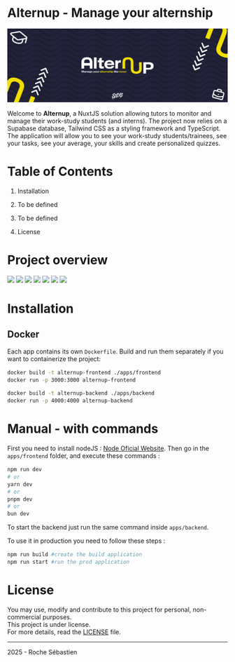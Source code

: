 # Alternup - Manage your alternship

![Image Description](docs/readme_cover.jpg)  

Welcome to **Alternup**, a NuxtJS solution allowing tutors to monitor and manage their work-study students (and interns). The project now relies on a Supabase database, Tailwind CSS as a styling framework and TypeScript. The application will allow you to see your work-study students/trainees, see your tasks, see your average, your skills and create personalized quizzes.



# Table of Contents

1. Installation

2. To be defined

3. To be defined

4. License

# Project overview
[![](https://img.shields.io/badge/Nuxt-00DC82?style=for-the-badge&logo=nuxtdotjs&logoColor=white)](https://nuxt.com)
[![](https://img.shields.io/badge/TypeScript-007ACC?style=for-the-badge&logo=typescript&logoColor=white)](https://www.typescriptlang.org/)
[![](https://img.shields.io/badge/Tailwind_CSS-38B2AC?style=for-the-badge&logo=tailwind-css&logoColor=white)](https://tailwindcss.com/)
[![](https://img.shields.io/badge/Node.js-43853D?style=for-the-badge&logo=node.js&logoColor=white)](https://nodejs.org/en)
[![](https://img.shields.io/badge/Supabase-3ECF8E?style=for-the-badge&logo=supabase&logoColor=white)](https://supabase.com/)
[![](https://img.shields.io/badge/npm-CB3837?style=for-the-badge&logo=npm&logoColor=white)](https://www.npmjs.com/)
[![](https://img.shields.io/badge/figma-%23F24E1E.svg?style=for-the-badge&logo=figma&logoColor=white)](https://www.figma.com)

# Installation 

## Docker

Each app contains its own `Dockerfile`. Build and run them separately if you want
to containerize the project:

```bash
docker build -t alternup-frontend ./apps/frontend
docker run -p 3000:3000 alternup-frontend
```

```bash
docker build -t alternup-backend ./apps/backend
docker run -p 4000:4000 alternup-backend
```

# Manual - with commands

First you need to install nodeJS : [Node Oficial Website](https://nodejs.org/en).
Then go in the `apps/frontend` folder, and execute these commands :
```bash
npm run dev
# or
yarn dev
# or
pnpm dev
# or
bun dev
```
To start the backend just run the same command inside `apps/backend`.

To use it in production you need to follow these steps :
```bash
npm run build #create the build application
npm run start #run the prod application
```
# License

You may use, modify and contribute to this project for personal, non-commercial purposes.  
This project is under license.  
For more details, read the [LICENSE](LICENSE) file.

---
2025 - Roche Sébastien
